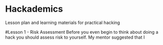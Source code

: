 # Hackademics
Lesson plan and learning materials for practical hacking

#Lesson 1 - Risk Assessment 
Before you even begin to think about doing a hack you should assess risk to yourself. My mentor suggested that I 
